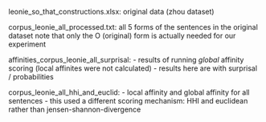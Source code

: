 leonie_so_that_constructions.xlsx:
    original data (zhou dataset)

corpus_leonie_all_processed.txt:
    all 5 forms of the sentences in the original dataset
    note that only the O (original) form is actually needed for our experiment

affinities_corpus_leonie_all_surprisal:
    - results of running *global* affinity scoring (local affinites were not calculated)
    - results here are with surprisal / probabilities

corpus_leonie_all_hhi_and_euclid:
    - local affinity and global affinity for all sentences
    - this used a different scoring mechanism: HHI and euclidean rather than jensen-shannon-divergence
